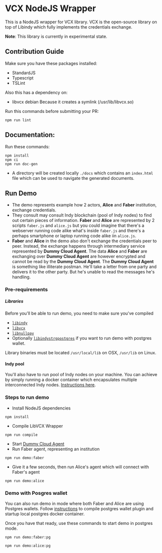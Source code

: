 # VCX NodeJS Wrapper

This is a NodeJS wrapper for VCX library. 
VCX is the open-source library on top of Libindy which fully implements the credentials exchange.

**Note**: This library is currently in experimental state.

## Contribution Guide

Make sure you have these packages installed:

* StandardJS
* Typescript
* TSLint


Also this has a dependency on:
* libvcx debian
Because it creates a symlink (/usr/lib/libvcx.so) 

Run this commands before submitting your PR:

```
npm run lint
```

## Documentation:
 Run these commands:
```
npm install
npm ci
npm run doc-gen
```
* A directory will be created locally `./docs` which contains an `index.html` file which can be used to navigate the 
generated documents.

## Run Demo
- The demo represents example how 2 actors, **Alice** and **Faber** institution, exchange credentials. 
- They consult may consult Indy blockchain (pool of Indy nodes)  to find out certain pieces of information. **Faber** 
and **Alice** are represented by 2 scripts `faber.js` and `alice.js` but you could imagine that there's a webserver 
running code alike what's inside `faber.js` and there's a perhaps smartphone or laptop running code
alike iin `alice.js`.
- **Faber** and **Alice** in the demo also don't exchange the credentials peer to peer. Instead, the exchange happens 
through intermediary service represented by **Dummy Cloud Agent**. The data **Alice** and **Faber** are exchanging over 
**Dummy Cloud Agent** are however encrypted and cannot be read by the **Dummy Cloud Agent**. The **Dummy Cloud Agent** 
is something like illiterate postman. He'll take a letter from one party and delivers it to the other party. But he's 
unable to read the messages he's handling. 

### Pre-requirements
##### Libraries
Before you'll be able to run demo, you need to make sure you've compiled 
- [`libindy`](https://github.com/hyperledger/indy-sdk/tree/master/libindy)
- [`libvcx`](https://github.com/hyperledger/indy-sdk/tree/master/vcx)
- [`libnullpay`](https://github.com/hyperledger/indy-sdk/tree/master/libnullpay) 
- Optionally [`libindystrgpostgres`](https://github.com/hyperledger/indy-sdk/tree/master/experimental/plugins/postgres_storage) if you want to run demo
with postgres wallet.

Library binaries must be located `/usr/local/lib` on OSX, `/usr/lib` on Linux. 

#### Indy pool
You'll also have to run pool of Indy nodes on your machine. You can achieve by simply running a docker container
which encapsulates multiple interconnected Indy nodes. 
[Instructions here](https://github.com/hyperledger/indy-sdk#how-to-start-local-nodes-pool-with-docker).

### Steps to run demo
- Install NodeJS dependencies 
```
npm install
```

- Compile LibVCX Wrapper
```
npm run compile
```
- Start [Dummy Cloud Agent](../../dummy-cloud-agent)
- Run Faber agent, representing an institution
```
npm run demo:faber
```
- Give it a few seconds, then run Alice's agent which will connect with Faber's agent
```
npm run demo:alice
```

### Demo with Posgres wallet
You can also run demo in mode where both Faber and Alice are using Postgres wallets. Follow 
[instructions](https://github.com/hyperledger/indy-sdk/tree/master/experimental/plugins/postgres_storage) to 
compile postgres wallet plugin and startup local postgres docker container. 

Once you have that ready, use these commands to start demo in postgres mode.
```
npm run demo:faber:pg
```
```
npm run demo:alice:pg
```


